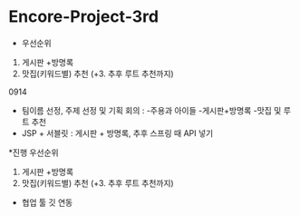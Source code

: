 # Encore-Project-3rd

- 우선순위

1. 게시판 +방명록
2. 맛집(키워드별) 추천
(+3. 추후 루트 추천까지)

0914

- 팀이름 선정, 주제 선정 및 기획 회의 : 
-주용과 아이들 
-게시판+방명록
-맛집 및 루트 추천
- JSP + 서블릿 : 게시판 + 방명록, 추후 스프링 때 API 넣기

*진행 우선순위

1. 게시판 +방명록
2. 맛집(키워드별) 추천
(+3. 추후 루트 추천까지)
- 협업 툴 깃 연동
